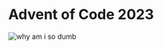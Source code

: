 # Advent of Code 2023

![why am i so dumb](https://clasebcn.com/wp-content/uploads/2020/04/harold-03.jpg)
